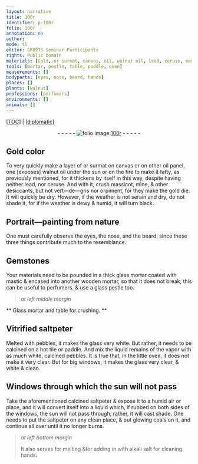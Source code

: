 ```yaml
---
layout: narrative
title: 100r
identifier: p-100r
folio: 100r
annotation: no
author:
mode: tl
editor: GR8975 Seminar Participants
rights: Public Domain
materials: [Gold, or surmat, canvas, oil, walnut oil, lead, ceruse, massicot, mine, vert-de-gris, orpiment, gold, Gemstones, glass, mastic, wooden, Glass, saltpeter, pebbles, coals, alkali salt]
tools: [mortar, pestle, table, paddle, oven]
measurements: []
bodyparts: [eyes, nose, beard, hands]
places: []
plants: [walnut]
professions: [perfumers]
environments: []
animals: []
---
```


<p><a href="{{ site.baseurl }}/translation/">[TOC]</a> | <a href="{{ site.baseurl }}/texts/p-100r_tc/" target="_blank">[diplomatic]</a></p><div class="folio" align="center">- - - - - <a href="http://gallica.bnf.fr/ark:/12148/btv1b10500001g/f205.image" target="_blank"><img src="https://cu-mkp.github.io/2017-workshop-edition/assets/photo-icon.png" alt="folio image: " style="display:inline-block; margin-bottom:-3px;"/>100r</a> - - - - - </div>  
  

## <span class="m">Gold</span> color

 
To very quickly make a layer of <span class="m">or <span class="del">sur</span>mat</span> on <span class="m">canvas</span> or on other <span class="m">oil</span> panel, one [exposes] <span class="m"><span class="pa">walnut</span> oil</span> under the sun or on the fire to make it fatty, as previously mentioned, for it thickens by itself in this way, despite having neither <span class="m">lead</span>, nor <span class="m">ceruse</span>. And with it, crush <span class="m">massicot</span>, <span class="m">mine</span>, & other desiccants, but not <span class="m">vert—de—gris</span> nor <span class="m">orpiment</span>, for they make the <span class="m">gold</span> die. It will quickly be dry. However, if the weather is not serain and dry, do not shade it, for if the weather is dewy & humid, it will turn black.
 
 
  

## Portrait—painting from nature

 
One must carefully <span class="sn">observe </span>the <span class="bp">eyes</span>, the <span class="bp">nose</span>, and the <span class="bp">beard</span>, since these three things contribute much to the resemblance.
 
 
  

## <span class="m">Gemstones</span>

 
Your materials need to be pounded in a thick <span class="m">glass</span> <span class="tl">mortar</span> coated with <span class="m">mastic</span> & encased into another <span class="m">wooden</span> <span class="tl">mortar</span>, so that it does not break; this can be useful to <span class="pro">perfumers</span>. & use a <span class="m">glass</span> <span class="tl">pestle</span> too.
 
 
> *at left middle margin*
> 
> 
>    

** <span class="m">Glass</span> <span class="tl">mortar</span> and <span class="tl">table</span> for crushing. **

 
 
  

## Vitrified <span class="m">saltpeter</span>

 
 Melted with <span class="m">pebbles</span>, it makes the <span class="m">glass</span> very white. But rather, it needs to be calcined on a hot tile or <span class="tl">paddle</span>. And mix the liquid remains of the vapor with as much white, calcined <span class="m">pebbles</span>. It is true that, in the little <span class="tl">oven</span>, it does not make it very clear. But for big windows, it makes the <span class="m">glass</span> very clear, & white & clean.
 
 
  

## Windows through which the sun will not pass

 
Take the aforementioned calcined <span class="m">saltpeter</span> & expose it to a humid air or place, and it will convert itself into a liquid which, if rubbed on both sides of the windows, the sun will not pass through; rather, it will cast shade. One needs to put the <span class="m">saltpeter</span> on any clean place, & put glowing <span class="m">coals</span> on it, and continue all over until it no longer burns.
 
> *at left bottom margin*
> 
> 
>   It also serves for melting &for adding in with <span class="m">alkali salt</span> for cleaning <span class="bp">hands</span>.
 
